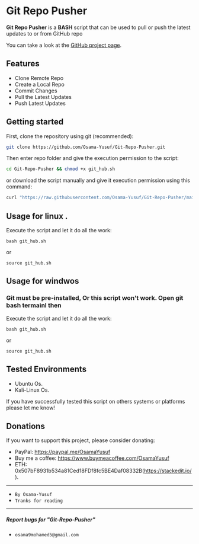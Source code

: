 # Git Repo Pusher

**Git Repo Pusher** is a **BASH** script that can be used to pull or push the latest updates to or from GitHub repo

You can take a look at the [GitHub project page](https://github.com/Osama-Yusuf/Git-Repo-Pusher).


## Features

* Clone Remote Repo
* Create a Local Repo
* Commit Changes
* Pull the Latest Updates
* Push Latest Updates


## Getting started

First, clone the repository using git (recommended):

```bash
git clone https://github.com/Osama-Yusuf/Git-Repo-Pusher.git
```

Then enter repo folder and give the execution permission to the script:

 ```bash
cd Git-Repo-Pusher && chmod +x git_hub.sh
``` 

or download the script manually and give it execution permission using this command:

```bash
curl "https://raw.githubusercontent.com/Osama-Yusuf/Git-Repo-Pusher/main/git_hub.sh" -o git_hub.sh && chmod +x git_hub.sh
```

## Usage for linux .  

Execute the script and let it do all the work:

```
bash git_hub.sh
```
or
```
source git_hub.sh
```

## Usage for windwos 
### Git must be pre-installed, Or this script won't work. Open git bash termainl then

Execute the script and let it do all the work:

```
bash git_hub.sh
```
or
```
source git_hub.sh
```

## Tested Environments

* Ubuntu Os.
* Kali-Linux Os.

If you have successfully tested this script on others systems or platforms please let me know!

## Donations

 If you want to support this project, please consider donating:
 * PayPal: https://paypal.me/OsamaYusuf
 * Buy me a coffee: https://www.buymeacoffee.com/OsamaYusuf
 * ETH: 0x507bF8931b534a81Ced18FDf8fc5BE4Daf08332B(https://stackedit.io/).

---

* `By Osama-Yusuf`
* `Tranks for reading`

-------
##### Report bugs for "Git-Repo-Pusher"
* `osama9mohamed5@gmail.com`
